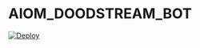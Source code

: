 # AIOM_DOODSTREAM_BOT

[![Deploy](https://www.herokucdn.com/deploy/button.svg)](https://heroku.com/deploy)

